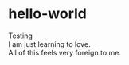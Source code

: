# hello-world
Testing
 <br/>
 I am just learning to love.
 <br/>
  All of this feels very foreign to me.
